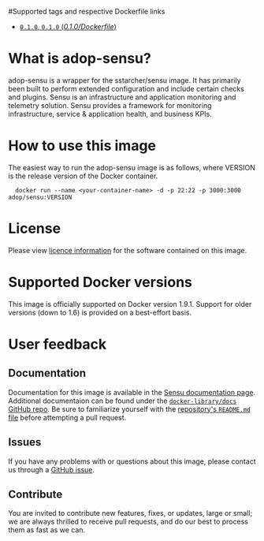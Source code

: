 #Supported tags and respective Dockerfile links

- [`0.1.0`, `0.1.0` (*0.1.0/Dockerfile*)](https://github.com/Accenture/adop-sensu/blob/master/Dockerfile)

# What is adop-sensu?

adop-sensu is a wrapper for the sstarcher/sensu image. It has primarily been built to perform extended configuration and include certain checks and plugins.
Sensu is an infrastructure and application monitoring and telemetry solution. Sensu provides a framework for monitoring infrastructure, service & application health, and business KPIs.

# How to use this image

The easiest way to run the adop-sensu image is as follows, where VERSION is the release version of the Docker container.

      docker run --name <your-container-name> -d -p 22:22 -p 3000:3000 adop/sensu:VERSION

# License
Please view [licence information](LICENCE.md) for the software contained on this image.

# Supported Docker versions

This image is officially supported on Docker version 1.9.1.
Support for older versions (down to 1.6) is provided on a best-effort basis.

# User feedback

## Documentation
Documentation for this image is available in the [Sensu documentation page](https://sensuapp.org/docs).
Additional documentaion can be found under the [`docker-library/docs` GitHub repo](https://github.com/docker-library/docs). Be sure to familiarize yourself with the [repository's `README.md` file](https://github.com/docker-library/docs/blob/master/README.md) before attempting a pull request.

## Issues
If you have any problems with or questions about this image, please contact us through a [GitHub issue](https://github.com/Accenture/adop-sensu/issues).

## Contribute
You are invited to contribute new features, fixes, or updates, large or small; we are always thrilled to receive pull requests, and do our best to process them as fast as we can.
